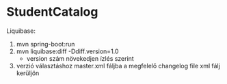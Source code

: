 # StudentCatalog

Liquibase:

1. mvn spring-boot:run 
2. mvn liquibase:diff -Ddiff.version=1.0
    - version szám növekedjen ízlés szerint
3. verzió választáshoz master.xml fáljba a megfelelő changelog file xml fálj kerüljön
